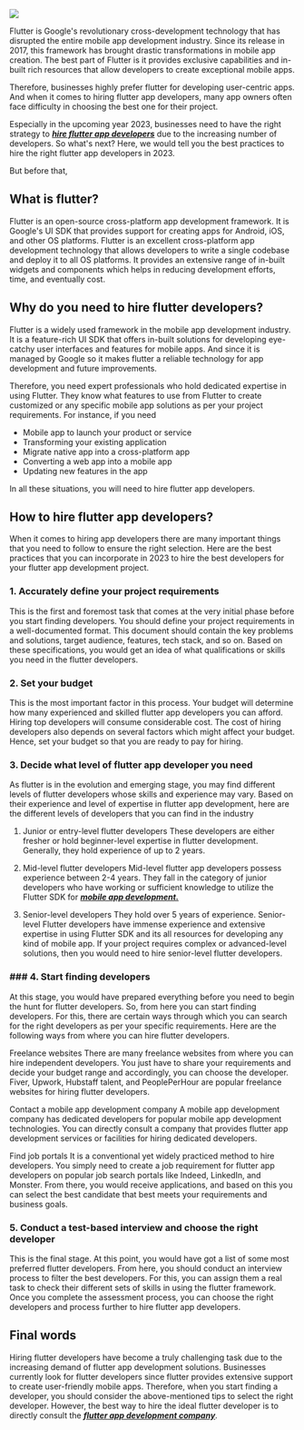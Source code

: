 ![](https://images.viblo.asia/fa70f8b0-ca33-4b7e-b736-5e65c79ec65d.png)

Flutter is Google's revolutionary cross-development technology that has disrupted the entire mobile app development industry. Since its release in 2017, this framework has brought drastic transformations in mobile app creation. The best part of Flutter is it provides exclusive capabilities and in-built rich resources that allow developers to create exceptional mobile apps. 

Therefore, businesses highly prefer flutter for developing user-centric apps. And when it comes to hiring flutter app developers, many app owners often face difficulty in choosing the best one for their project. 

Especially in the upcoming year 2023, businesses need to have the right strategy to [***hire flutter app developers***](https://mobilecoderz.com/hire-flutter-app-developers/) due to the increasing number of developers. So what's next? Here, we would tell you the best practices to hire the right flutter app developers in 2023. 

But before that, 
## What is flutter?
Flutter is an open-source cross-platform app development framework. It is Google's UI SDK that provides support for creating apps for Android, iOS, and other OS platforms. Flutter is an excellent cross-platform app development technology that allows developers to write a single codebase and deploy it to all OS platforms. It provides an extensive range of in-built widgets and components which helps in reducing development efforts, time, and eventually cost. 
## Why do you need to hire flutter developers?
Flutter is a widely used framework in the mobile app development industry. It is a feature-rich UI SDK that offers in-built solutions for developing eye-catchy user interfaces and features for mobile apps. And since it is managed by Google so it makes flutter a reliable technology for app development and future improvements. 

Therefore, you need expert professionals who hold dedicated expertise in using Flutter. They know what features to use from Flutter to create customized or any specific mobile app solutions as per your project requirements. For instance, if you need 

* Mobile app to launch your product or service
* Transforming your existing application
* Migrate native app into a cross-platform app
* Converting a web app into a mobile app
* Updating new features in the app

In all these situations, you will need to hire flutter app developers. 

## How to hire flutter app developers?
When it comes to hiring app developers there are many important things that you need to follow to ensure the right selection. Here are the best practices that you can incorporate in 2023 to hire the best developers for your flutter app development project. 
### 1. Accurately define your project requirements
This is the first and foremost task that comes at the very initial phase before you start finding developers. You should define your project requirements in a well-documented format. This document should contain the key problems and solutions, target audience, features, tech stack, and so on. Based on these specifications, you would get an idea of what qualifications or skills you need in the flutter developers.
### 2. Set your budget 
This is the most important factor in this process. Your budget will determine how many experienced and skilled flutter app developers you can afford. Hiring top developers will consume considerable cost. The cost of hiring developers also depends on several factors which might affect your budget. Hence, set your budget so that you are ready to pay for hiring. 
### 3. Decide what level of flutter app developer you need
As flutter is in the evolution and emerging stage, you may find different levels of flutter developers whose skills and experience may vary. Based on their experience and level of expertise in flutter app development, here are the different levels of developers that you can find in the industry

1. Junior or entry-level flutter developers
These developers are either fresher or hold beginner-level expertise in flutter development. Generally, they hold experience of up to 2 years. 

2. Mid-level flutter developers
Mid-level flutter app developers possess experience between 2-4 years. They fall in the category of junior developers who have working or sufficient knowledge to utilize the Flutter SDK for [***mobile app development.***](https://mobilecoderz.com/mobile-app-development-company/) 

3. Senior-level developers
They hold over 5 years of experience. Senior-level Flutter developers have immense experience and extensive expertise in using Flutter SDK and its all resources for developing any kind of mobile app. If your project requires complex or advanced-level solutions, then you would need to hire senior-level flutter developers. 

###     ### 4. Start finding developers
At this stage, you would have prepared everything before you need to begin the hunt for flutter developers. So, from here you can start finding developers. For this, there are certain ways through which you can search for the right developers as per your specific requirements. Here are the following ways from where you can hire flutter developers. 

Freelance websites
There are many freelance websites from where you can hire independent developers. You just have to share your requirements and decide your budget range and accordingly, you can choose the developer. Fiver, Upwork, Hubstaff talent, and PeoplePerHour are popular freelance websites for hiring flutter developers.

Contact a mobile app development company
A mobile app development company has dedicated developers for popular mobile app development technologies. You can directly consult a company that provides flutter app development services or facilities for hiring dedicated developers. 

Find job portals
It is a conventional yet widely practiced method to hire developers. You simply need to create a job requirement for flutter app developers on popular job search portals like Indeed, LinkedIn, and Monster. From there, you would receive applications, and based on this you can select the best candidate that best meets your requirements and business goals. 

### 5. Conduct a test-based interview and choose the right developer
This is the final stage. At this point, you would have got a list of some most preferred flutter developers. From here, you should conduct an interview process to filter the best developers. For this, you can assign them a real task to check their different sets of skills in using the flutter framework. Once you complete the assessment process, you can choose the right developers and process further to hire flutter app developers. 


## Final words
Hiring flutter developers have become a truly challenging task due to the increasing demand of flutter app development solutions. Businesses currently look for flutter developers since flutter provides extensive support to create user-friendly mobile apps. Therefore, when you start finding a developer, you should consider the above-mentioned tips to select the right developer. However, the best way to hire the ideal flutter developer is to directly consult the [***flutter app development company***](https://mobilecoderz.com/flutter-app-development/).